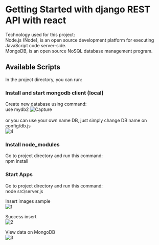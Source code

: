 # Getting Started with django REST API with react
Technology used for this project:<br/>
Node.js (Node), is an open source development platform for executing JavaScript code server-side. <br/>
MongoDB, is an open source NoSQL database management program.<br/>

## Available Scripts

In the project directory, you can run:

### Install and start mongodb client (local)

Create new database using command:<br/>
use mydb2
![Capture](https://user-images.githubusercontent.com/33762836/199647555-1a35f864-7959-4eb9-b00a-353a7fc51dfa.PNG)<br/>
<br/>
or you can use your own name DB, just simply change DB name on config/db.js<br/>
![4](https://user-images.githubusercontent.com/33762836/199648287-450596d1-7acd-49a1-acd8-eb9e3a4adf82.PNG)<br/>

### Install node_modules

Go to project directory and run this command:<br/>
npm install

### Start Apps

Go to project directory and run this command:<br/>
node src\server.js<br/>

Insert images sample<br/>
![1](https://user-images.githubusercontent.com/33762836/199648498-bdbbe4a6-83b4-4092-bbf7-637475fbe21a.PNG)
<br/>

Success insert<br/>
![2](https://user-images.githubusercontent.com/33762836/199648533-70a8c57b-7426-4d03-8631-e9f695e4972e.PNG)
<br/>

View data on MongoDB<br/>
![3](https://user-images.githubusercontent.com/33762836/199648536-76637a62-3137-41ac-8063-f51b841f4df2.PNG)




